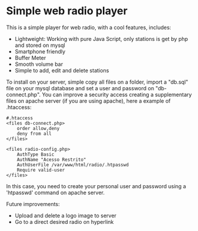 # Simple web radio player

This is a simple player for web radio, with a cool features, includes:

* Lightweight: Working with pure Java Script, only stations is get by php and stored on mysql
* Smartphone friendly
* Buffer Meter
* Smooth volume bar
* Simple to add, edit and delete stations

To install on your server, simple copy all files on a folder, import a "db.sql" file on your mysql database and set a user and password on "db-connect.php". You can improve a security access creating a supplementary files on apache server (if you are using apache), here a example of .htaccess:

```
#.htaccess
<files db-connect.php>
    order allow,deny
    deny from all
</files>

<files radio-config.php>
    AuthType Basic
    AuthName "Acesso Restrito"
    AuthUserFile /var/www/html/radio/.htpasswd
    Require valid-user
</files>
```
In this case, you need to create your personal user and password using a 'htpasswd' command on apache server.

Future improvements:

* Upload and delete a logo image to server
* Go to a direct desired radio on hyperlink

